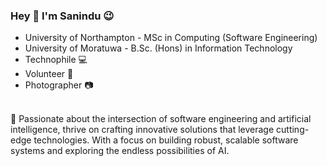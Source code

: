 ### Hey 👋  I'm  Sanindu  :wink:

-  University of Northampton - MSc in Computing (Software Engineering)
-  University of Moratuwa - B.Sc. (Hons) in Information Technology
-  Technophile  :computer:  <br/>
-  Volunteer  :open_hands:  <br/>
-  Photographer    :camera:  <br/> <br/>

 🔭 Passionate about the intersection of software engineering and artificial intelligence, thrive on crafting innovative solutions that leverage cutting-edge technologies. With a focus on building robust, scalable software systems and exploring the endless possibilities of AI.
<!--
**Sanindu/Sanindu** is a ✨ _special_ ✨ repository because its `README.md` (this file) appears on your GitHub profile.

Here are some ideas to get you started:

- 🔭 I’m currently working on ...
- 🌱 I’m currently learning ...
- 👯 I’m looking to collaborate on ...
- 🤔 I’m looking for help with ...
- 💬 Ask me about ...
- 📫 How to reach me: ...
- 😄 Pronouns: ...
- ⚡ Fun fact: ...
-->
